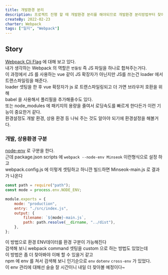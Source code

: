 ```yaml
---
title: 개발환경 분리
description: 프로젝트 진행 할 때 개발환경 분리를 해야되므로 개발환경 분리방법부터 찾아보고 있다.
createBy: 2022-02-23
charter: Webpack
tags: ["일지", "Webpack"]
---
```


## Story

[Webpack Cli Flag](https://webpack.js.org/api/cli/#flags) 에 대해 보고 있다.  
내가 생각하는 Webpack 의 역할은 `번들링` 즉 JS 파일을 하나로 합쳐주는거다.  
이 과정에서 JS 를 사용하는 vue 같이 JS 확장자가 아닌지만 JS를 쓰는건 loader 에서 트랜스파일링을 해준다.  
loader 셋팅을 한 후 vue 확장자가 js 로 트랜스파일링되고 더 가면 브라우저 호환을 위해  
babel 을 사용해서 폴리필을 추가해줄수도 있다.  
또는 node_modules 에 패키지의 용량을 줄여서 로딩속도를 빠르게 한다든가 이런 기능이 중요한거 같다.  
환경설정도 개발 환경, 상용 환경 등 나눠 주는 것도 알아야 되기에 환경설정을 해볼거다.

### 개발, 상용환경 구분

[node-env](https://webpack.js.org/api/cli/#node-env) 로 구분을 한다.  
근데 package.json scripts 에 `webpack --node-env Minseok` 이런형식으로 설정 하고  
webpack.config.js 에 이렇게 셋팅하고 하니깐 빌드하면 Minseok-main.js 로 결과가 나온다

```js
const path = require("path");
const mode = process.env.NODE_ENV;

module.exports = {
    mode: "production",
    entry: "./src/index.js",
    output: {
        filename: `${mode}-main.js`,
        path: path.resolve(__dirname, "../dist"),
    },
};
```

이 방법으로 환경 ENV데이터를 환경 구분이 가능해진다  
검색해 보니 webpack command 셋팅을 custom 으로 하는 방법도 있었는데  
이 방법은 좀 더 찾아봐야 이해 할 수 있을거 같고  
npm 에 env 를 쳐서 검색해 보니 인기순으로 `env` `dotenv` `cross-env` 가 있었다.  
이 env 관리에 대해선 슬슬 잘 시간이니 내일 더 찾아볼 예정이다~
